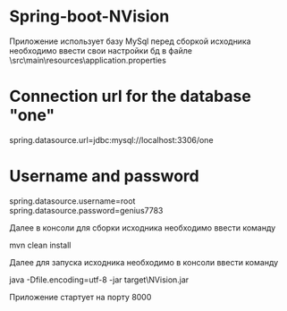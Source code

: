 # Spring-boot-NVision
Приложение использует базу MySql перед сборкой исходника необходимо ввести свои настройки бд в файле \src\main\resources\application.properties

# Connection url for the database "one"
spring.datasource.url=jdbc:mysql://localhost:3306/one

# Username and password
spring.datasource.username=root
spring.datasource.password=genius7783

Далее в консоли для сборки исходника необходимо ввести команду

mvn clean install

Далее для запуска исходника необходимо в консоли ввести команду

java -Dfile.encoding=utf-8 -jar target\NVision.jar

Приложение стартует на порту 8000
